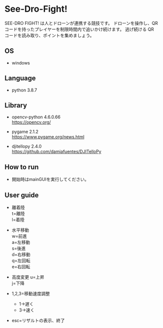 # See-Dro-Fight!

SEE-DRO FIGHT! は人とドローンが連携する競技です。 
ドローンを操作し、QR コードを持ったプレイヤーを制限時間内で追いかけ続けます。
逃げ続ける QR コードを読み取り、ポイントを集めましょう。 

## OS

- windows

## Language

- python 3.8.7


## Library

- opencv-python 4.6.0.66  
https://opencv.org/

- pygame 2.1.2  
https://www.pygame.org/news.html

- djitellopy 2.4.0  
https://github.com/damiafuentes/DJITelloPy


## How to run

- 開始時はmainGUIを実行してください。

## User guide
- 離着陸  
t=離陸  
l=着陸  
  
- 水平移動  
w=前進  
a=左移動  
s=後進  
d=右移動  
q=左回転  
e=右回転  
  
- 高度変更
u=上昇  
j=下降  
  
- 1,2,3=移動速度調整  
    - 1->遅く
    - 3->速く
  
- esc=リザルトの表示、終了
